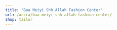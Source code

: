 ```yaml
---
title: "Baa Meiyi Shh Allah Fashion Center"
url: /accra/baa-meiyi-shh-allah-fashion-center/
shop: tailor
---
```

